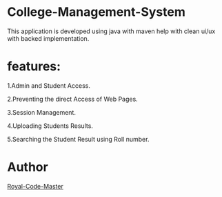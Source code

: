 # College-Management-System
This application is developed using java with maven help with clean ui/ux with backed implementation.


# features:
1.Admin and Student Access.

2.Preventing the direct Access of Web Pages.

3.Session Management.

4.Uploading Students Results.

5.Searching the Student Result using Roll number.

# Author
<a href="https://github.com/Royal-Code-Master/">Royal-Code-Master</a>


